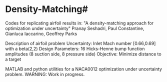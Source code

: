 # Density-Matching#
Codes for replicating airfoil results in:
"A density-matching approach for optimization under uncertainty"
Pranay Seshadri, Paul Constantine, Gianluca Iaccarino, Geoffrey Parks


Description of airfoil problem
Uncertainty: Inlet Mach number [0.66,0.69] with a beta(2,2)
Design Parameters: 16 Hicks-Henne bump function amplitudes (8 suction side, 8 pressure side)
Objective: Minimize distance to a target


MATLAB and python utilities for a NACA0012 optimization under uncertainty problem. 
WARNING: Work in progress. 
